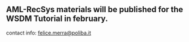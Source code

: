 ## AML-RecSys materials will be published for the WSDM Tutorial in february.
contact info: <felice.merra@poliba.it>
